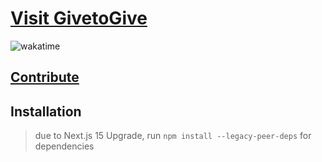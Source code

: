 # [Visit GivetoGive](https://givetogive.vercel.app/)

![wakatime](https://wakatime.com/badge/user/4c81cb27-377a-401f-b22b-0f0921763ea1/project/ae0d785e-292d-449d-8e4f-ca0f9ec4056d.svg?style=flat-square)

## [Contribute](https://github.com/users/irackson/projects/1/views/1)

## Installation

> due to Next.js 15 Upgrade, run `npm install --legacy-peer-deps` for dependencies

